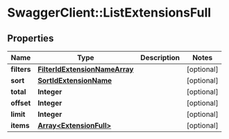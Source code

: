 # SwaggerClient::ListExtensionsFull

## Properties
Name | Type | Description | Notes
------------ | ------------- | ------------- | -------------
**filters** | [**FilterIdExtensionNameArray**](FilterIdExtensionNameArray.md) |  | [optional] 
**sort** | [**SortIdExtensionName**](SortIdExtensionName.md) |  | [optional] 
**total** | **Integer** |  | [optional] 
**offset** | **Integer** |  | [optional] 
**limit** | **Integer** |  | [optional] 
**items** | [**Array&lt;ExtensionFull&gt;**](ExtensionFull.md) |  | [optional] 


